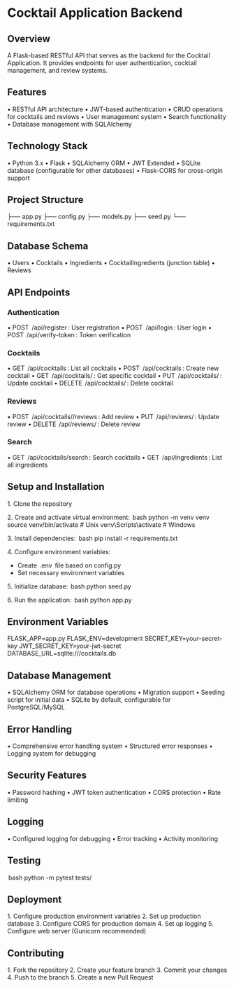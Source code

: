 # Cocktail Application Backend

## Overview
A Flask-based RESTful API that serves as the backend for the Cocktail Application. It provides endpoints for user authentication, cocktail management, and review systems.

## Features
•⁠  ⁠RESTful API architecture
•⁠  ⁠JWT-based authentication
•⁠  ⁠CRUD operations for cocktails and reviews
•⁠  ⁠User management system
•⁠  ⁠Search functionality
•⁠  ⁠Database management with SQLAlchemy

## Technology Stack
•⁠  ⁠Python 3.x
•⁠  ⁠Flask
•⁠  ⁠SQLAlchemy ORM
•⁠  ⁠JWT Extended
•⁠  ⁠SQLite database (configurable for other databases)
•⁠  ⁠Flask-CORS for cross-origin support

## Project Structure

├── app.py
├── config.py
├── models.py
├── seed.py
└── requirements.txt


## Database Schema
•⁠  ⁠Users
•⁠  ⁠Cocktails
•⁠  ⁠Ingredients
•⁠  ⁠CocktailIngredients (junction table)
•⁠  ⁠Reviews

## API Endpoints

### Authentication
•⁠  ⁠POST ⁠ /api/register ⁠: User registration
•⁠  ⁠POST ⁠ /api/login ⁠: User login
•⁠  ⁠POST ⁠ /api/verify-token ⁠: Token verification

### Cocktails
•⁠  ⁠GET ⁠ /api/cocktails ⁠: List all cocktails
•⁠  ⁠POST ⁠ /api/cocktails ⁠: Create new cocktail
•⁠  ⁠GET ⁠ /api/cocktails/<id> ⁠: Get specific cocktail
•⁠  ⁠PUT ⁠ /api/cocktails/<id> ⁠: Update cocktail
•⁠  ⁠DELETE ⁠ /api/cocktails/<id> ⁠: Delete cocktail

### Reviews
•⁠  ⁠POST ⁠ /api/cocktails/<id>/reviews ⁠: Add review
•⁠  ⁠PUT ⁠ /api/reviews/<id> ⁠: Update review
•⁠  ⁠DELETE ⁠ /api/reviews/<id> ⁠: Delete review

### Search
•⁠  ⁠GET ⁠ /api/cocktails/search ⁠: Search cocktails
•⁠  ⁠GET ⁠ /api/ingredients ⁠: List all ingredients

## Setup and Installation
1.⁠ ⁠Clone the repository

2.⁠ ⁠Create and activate virtual environment:
   ⁠ bash
   python -m venv venv
   source venv/bin/activate  # Unix
   venv\Scripts\activate     # Windows
    ⁠

3.⁠ ⁠Install dependencies:
   ⁠ bash
   pip install -r requirements.txt
    ⁠

4.⁠ ⁠Configure environment variables:
   - Create ⁠ .env ⁠ file based on config.py
   - Set necessary environment variables

5.⁠ ⁠Initialize database:
   ⁠ bash
   python seed.py
    ⁠

6.⁠ ⁠Run the application:
   ⁠ bash
   python app.py
    ⁠

## Environment Variables

FLASK_APP=app.py
FLASK_ENV=development
SECRET_KEY=your-secret-key
JWT_SECRET_KEY=your-jwt-secret
DATABASE_URL=sqlite:///cocktails.db


## Database Management
•⁠  ⁠SQLAlchemy ORM for database operations
•⁠  ⁠Migration support
•⁠  ⁠Seeding script for initial data
•⁠  ⁠SQLite by default, configurable for PostgreSQL/MySQL

## Error Handling
•⁠  ⁠Comprehensive error handling system
•⁠  ⁠Structured error responses
•⁠  ⁠Logging system for debugging

## Security Features
•⁠  ⁠Password hashing
•⁠  ⁠JWT token authentication
•⁠  ⁠CORS protection
•⁠  ⁠Rate limiting

## Logging
•⁠  ⁠Configured logging for debugging
•⁠  ⁠Error tracking
•⁠  ⁠Activity monitoring

## Testing
⁠ bash
python -m pytest tests/
 ⁠

## Deployment
1.⁠ ⁠Configure production environment variables
2.⁠ ⁠Set up production database
3.⁠ ⁠Configure CORS for production domain
4.⁠ ⁠Set up logging
5.⁠ ⁠Configure web server (Gunicorn recommended)

## Contributing
1.⁠ ⁠Fork the repository
2.⁠ ⁠Create your feature branch
3.⁠ ⁠Commit your changes
4.⁠ ⁠Push to the branch
5.⁠ ⁠Create a new Pull Request

